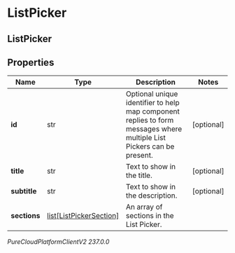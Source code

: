# ListPicker

## ListPicker

## Properties

|Name | Type | Description | Notes|
|------------ | ------------- | ------------- | -------------|
| **id** | str | Optional unique identifier to help map component replies to form messages where multiple List Pickers can be present. | [optional] |
| **title** | str | Text to show in the title. | [optional] |
| **subtitle** | str | Text to show in the description. | [optional] |
| **sections** | [list[ListPickerSection]](ListPickerSection) | An array of sections in the List Picker. | |



_PureCloudPlatformClientV2 237.0.0_

